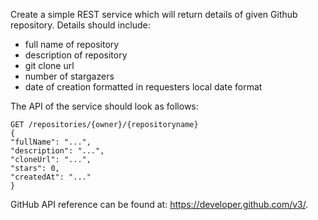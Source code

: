 Create a simple REST service which will return details of given Github repository. Details should include:
* full name of repository
* description of repository
* git clone url
* number of stargazers
* date of creation formatted in requesters local date format

The API of the service should look as follows:
```
GET /repositories/{owner}/{repository­name}
{
"fullName": "...",
"description": "...",
"cloneUrl": "...",
"stars": 0,
"createdAt": "..."
}
```
GitHub API reference can be found at: https://developer.github.com/v3/.